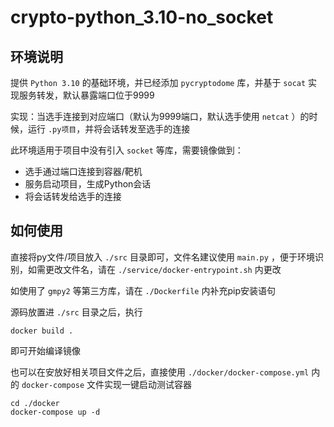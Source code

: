 # crypto-python_3.10-no_socket

## 环境说明

提供 `Python 3.10` 的基础环境，并已经添加 `pycryptodome` 库，并基于 `socat` 实现服务转发，默认暴露端口位于9999

实现：当选手连接到对应端口（默认为9999端口，默认选手使用 `netcat` ）的时候，运行 `.py项目`，并将会话转发至选手的连接

此环境适用于项目中没有引入 `socket` 等库，需要镜像做到：
- 选手通过端口连接到容器/靶机
- 服务启动项目，生成Python会话
- 将会话转发给选手的连接

## 如何使用

直接将py文件/项目放入 `./src` 目录即可，文件名建议使用 `main.py` ，便于环境识别，如需更改文件名，请在 `./service/docker-entrypoint.sh` 内更改

如使用了 `gmpy2` 等第三方库，请在 `./Dockerfile` 内补充pip安装语句

源码放置进 `./src` 目录之后，执行 
```shell
docker build .
```
即可开始编译镜像

也可以在安放好相关项目文件之后，直接使用 `./docker/docker-compose.yml` 内的 `docker-compose` 文件实现一键启动测试容器

```shell
cd ./docker
docker-compose up -d
```